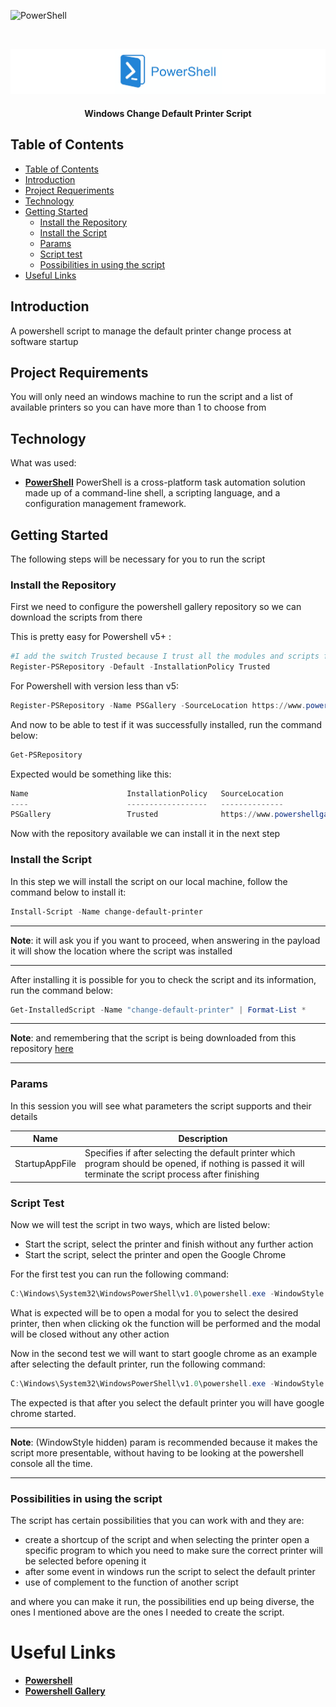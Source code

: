 ![PowerShell](https://img.shields.io/badge/Powershell-5.1.19-blue.svg?style=flat)

<!-- PROJECT BANNER -->
<br/>

![Banner](./docs/banner-powershell.png)

<p>
  <h4 align="center">Windows Change Default Printer Script</h4>
</p>

## Table of Contents

- [Table of Contents](#table-of-contents)
- [Introduction](#introduction)
- [Project Requeriments](#project-requirements)
- [Technology](#technology)
- [Getting Started](#getting-started)
  - [Install the Repository](#install-the-repository)
  - [Install the Script](#install-the-script)
  - [Params](#params)
  - [Script test](#script-test)
  - [Possibilities in using the script](#possibilities-in-using-the-script)
- [Useful Links](#useful-links)

## Introduction

A powershell script to manage the default printer change process at software startup

## Project Requirements

You will only need an windows machine to run the script and a list of available printers so you can have more than 1 to choose from

## Technology

What was used:

- **[PowerShell](https://learn.microsoft.com/en-us/powershell/)** PowerShell is a cross-platform task automation solution made up of a command-line shell, a scripting language, and a configuration management framework.

## Getting Started

The following steps will be necessary for you to run the script

### Install the Repository

First we need to configure the powershell gallery repository so we can download the scripts from there

This is pretty easy for Powershell v5+ :

```powershell
#I add the switch Trusted because I trust all the modules and scripts from Powershell Gallery
Register-PSRepository -Default -InstallationPolicy Trusted
```

For Powershell with version less than v5:

```powershell
Register-PSRepository -Name PSGallery -SourceLocation https://www.powershellgallery.com/api/v2/ -InstallationPolicy Trusted
```

And now to be able to test if it was successfully installed, run the command below:

```powershell
Get-PSRepository
```

Expected would be something like this:

```powershell
Name                      InstallationPolicy   SourceLocation
----                      ------------------   --------------
PSGallery                 Trusted              https://www.powershellgallery.com/api/v2/
```

Now with the repository available we can install it in the next step

### Install the Script

In this step we will install the script on our local machine, follow the command below to install it:

```powershell
Install-Script -Name change-default-printer
```

---

**Note**: it will ask you if you want to proceed, when answering in the payload it will show the location where the script was installed

---

After installing it is possible for you to check the script and its information, run the command below:

```powershell
Get-InstalledScript -Name "change-default-printer" | Format-List *
```

---

**Note**: and remembering that the script is being downloaded from this repository [here](https://www.powershellgallery.com/packages/change-default-printer/1.1)

---

### Params

In this session you will see what parameters the script supports and their details

| Name           | Description                                                                                                                                                |
| -------------- | ---------------------------------------------------------------------------------------------------------------------------------------------------------- |
| StartupAppFile | Specifies if after selecting the default printer which program should be opened, if nothing is passed it will terminate the script process after finishing |

### Script Test

Now we will test the script in two ways, which are listed below:

- Start the script, select the printer and finish without any further action
- Start the script, select the printer and open the Google Chrome

For the first test you can run the following command:

```powershell
C:\Windows\System32\WindowsPowerShell\v1.0\powershell.exe -WindowStyle hidden -File C:\Program Files\WindowsPowerShell\Scripts\Change-Default-Printer.ps1
```

What is expected will be to open a modal for you to select the desired printer, then when clicking ok the function will be performed and the modal will be closed without any other action

Now in the second test we will want to start google chrome as an example after selecting the default printer, run the following command:

```powershell
C:\Windows\System32\WindowsPowerShell\v1.0\powershell.exe -WindowStyle hidden -File C:\Program Files\WindowsPowerShell\Scripts\Change-Default-Printer.ps1 -StartupAppFile "C:\Program Files (x86)\Google\Chrome\Application\chrome.exe"
```

The expected is that after you select the default printer you will have google chrome started.

---

**Note**: (WindowStyle hidden) param is recommended because it makes the script more presentable, without having to be looking at the powershell console all the time.

---

### Possibilities in using the script

The script has certain possibilities that you can work with and they are:

- create a shortcup of the script and when selecting the printer open a specific program to which you need to make sure the correct printer will be selected before opening it
- after some event in windows run the script to select the default printer
- use of complement to the function of another script

and where you can make it run, the possibilities end up being diverse, the ones I mentioned above are the ones I needed to create the script.

# Useful Links

- **[Powershell](https://learn.microsoft.com/en-us/powershell/)**
- **[Powershell Gallery](https://www.powershellgallery.com/)**
